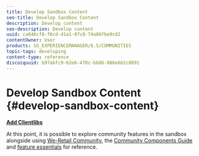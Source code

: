 ```yaml
---
title: Develop Sandbox Content
seo-title: Develop Sandbox Content
description: Develop content
seo-description: Develop content
uuid: ca046cf8-f6cd-41a1-97c8-74a86fbe9cd2
contentOwner: User
products: SG_EXPERIENCEMANAGER/6.5/COMMUNITIES
topic-tags: developing
content-type: reference
discoiquuid: b97abfc9-62e6-470c-bb86-086e662c8091
---
```


# Develop Sandbox Content  {#develop-sandbox-content}

**[Add Clientlibs](add-clientlibs.md)**

At this point, it is possible to explore community features in the sandbox alongside using [We-Retail Community](../../help/sites-developing/we-retail.md), the [Community Components Guide](components-guide.md) and [feature essentials](essentials.md) for reference.


